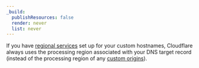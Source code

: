 ```yaml
---
_build:
  publishResources: false
  render: never
  list: never
---
```


If you have [regional services](/data-localization/regional-services/) set up for your custom hostnames, Cloudflare always uses the processing region associated with your DNS target record (instead of the processing region of any [custom origins](/cloudflare-for-platforms/cloudflare-for-saas/start/advanced-settings/custom-origin/)).